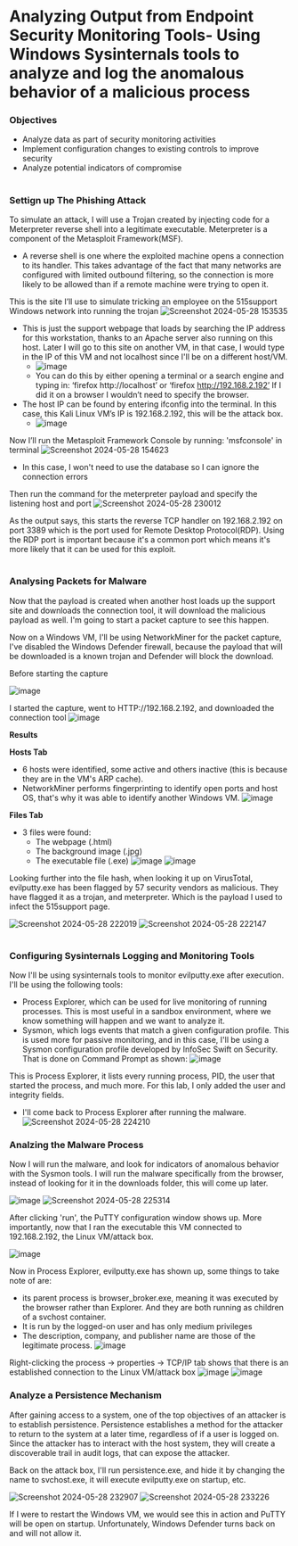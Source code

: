 # Analyzing Output from Endpoint Security Monitoring Tools- Using Windows Sysinternals tools to analyze and log the anomalous behavior of a malicious process
<h3>Objectives</h3>

- Analyze data as part of security monitoring activities
- Implement configuration changes to existing controls to improve security
- Analyze potential indicators of compromise
#

<h3>Settign up The Phishing Attack</h3>

To simulate an attack, I will use a Trojan created by injecting code for a Meterpreter reverse shell into a legitimate executable. Meterpreter is a component of the Metasploit Framework(MSF).
- A reverse shell is one where the exploited machine opens a connection to its handler. This takes advantage of the fact that many networks are configured with limited outbound filtering, so the connection is more likely to be allowed than if a remote machine were trying to open it.

This is the site I’ll use to simulate tricking an employee on the 515support Windows network into running the trojan
![Screenshot 2024-05-28 153535](https://github.com/user-attachments/assets/d7e51e5a-adb8-4b5f-ac79-a96b56d58045)
- This is just the support webpage that loads by searching the IP address for this workstation, thanks to an Apache server also running on this host. Later I will go to this site on another VM, in that case, I would type in the IP of this VM and not localhost since I'll be on a different host/VM.
  - ![image](https://github.com/user-attachments/assets/560c83e2-a6cc-4423-84c9-b0c7ef805335)
  - You can do this by either opening a terminal or a search engine and typing in: ‘firefox http://localhost’ or ‘firefox http://192.168.2.192’ If I did it on a browser I wouldn’t need to specify the browser.
- The host IP can be found by entering ifconfig into the terminal. In this case, this Kali Linux VM’s IP is 192.168.2.192, this will be the attack box.
  - ![image](https://github.com/user-attachments/assets/6bfad3d4-4d8b-4efc-8ce4-f0e6e90cab30)


Now I’ll run the Metasploit Framework Console by running: 'msfconsole' in terminal
![Screenshot 2024-05-28 154623](https://github.com/user-attachments/assets/2f75b1eb-8d1b-46ee-9316-483444be7911)
- In this case, I won't need to use the database so I can ignore the connection errors

Then run the command for the meterpreter payload and specify the listening host and port
![Screenshot 2024-05-28 230012](https://github.com/user-attachments/assets/4089d86c-6d8b-4b43-9c11-e75cc7f0bc82)

As the output says, this starts the reverse TCP handler on 192.168.2.192 on port 3389 which is the port used for Remote Desktop Protocol(RDP). Using the RDP port is important because it's a common port which means it's more likely that it can be used for this exploit.
#
<h3>Analysing Packets for Malware</h3>
Now that the payload is created when another host loads up the support site and downloads the connection tool, it will download the malicious payload as well. I'm going to start a packet capture to see this happen.

Now on a Windows VM, I'll be using NetworkMiner for the packet capture, I've disabled the Windows Defender firewall, because the payload that will be downloaded is a known trojan and Defender will block the download. 

Before starting the capture

![image](https://github.com/user-attachments/assets/36d79ec8-4f2e-4253-a079-401de2afd779)

I started the capture, went to HTTP://192.168.2.192, and downloaded the connection tool
![image](https://github.com/user-attachments/assets/816703aa-ff7d-4392-915f-59c779f7d6b3)

**Results**

**Hosts Tab**
- 6 hosts were identified, some active and others inactive (this is because they are in the VM's ARP cache).
- NetworkMiner performs fingerprinting to identify open ports and host OS, that's why it was able to identify another Windows VM.
![image](https://github.com/user-attachments/assets/ffa4a2da-8cd7-466c-ac14-d6100d9f7f0d)

**Files Tab**
- 3 files were found:
  - The webpage (.html)
  - The background image (.jpg)
  - The executable file (.exe) 
![image](https://github.com/user-attachments/assets/5cc8a415-5877-4e2d-8ff7-f52582982c1c)
![image](https://github.com/user-attachments/assets/9c3caa4e-383e-48af-a343-a11aeff1db3d)

Looking further into the file hash, when looking it up on VirusTotal, evilputty.exe has been flagged by 57 security vendors as malicious. They have flagged it as a trojan, and meterpreter. Which is the payload I used to infect the 515support page.

![Screenshot 2024-05-28 222019](https://github.com/user-attachments/assets/6c660b95-2a72-4ca0-bf02-03667b99d59e)
![Screenshot 2024-05-28 222147](https://github.com/user-attachments/assets/a09f0b9a-1c94-4d89-9851-67a1c98280bc)

#
<h3>Configuring Sysinternals Logging and Monitoring Tools</h3>

Now I'll be using sysinternals tools to monitor evilputty.exe after execution. I'll be using the following tools:
- Process Explorer, which can be used for live monitoring of running processes. This is most useful in a sandbox environment, where we know something will happen and we want to analyze it.
- Sysmon, which logs events that match a given configuration profile. This is used more for passive monitoring, and in this case, I'll be using a Sysmon configuration profile developed by InfoSec Swift on Security. That is done on Command Prompt as shown:
![image](https://github.com/user-attachments/assets/2b7c13e7-b36b-4cb1-bfe5-7b794ac69d1e)

This is Process Explorer, it lists every running process, PID, the user that started the process, and much more. For this lab, I only added the user and integrity fields.
- I'll come back to Process Explorer after running the malware.
![Screenshot 2024-05-28 224210](https://github.com/user-attachments/assets/5a61b043-4d66-41cd-9231-21de26caff5c)

<h3>Analzing the Malware Process</h3>
Now I will run the malware, and look for indicators of anomalous behavior with the Sysmon tools. I will run the malware specifically from the browser, instead of looking for it in the downloads folder, this will come up later.

![image](https://github.com/user-attachments/assets/b46070a8-167a-4ea6-87b7-79d34edd13a6)
![Screenshot 2024-05-28 225314](https://github.com/user-attachments/assets/db4cbaee-e43b-4a37-b98a-720d20ec40a9)

After clicking 'run', the PuTTY configuration window shows up. More importantly, now that I ran the executable this VM connected to 192.168.2.192, the Linux VM/attack box.

![image](https://github.com/user-attachments/assets/e3906202-4de8-420c-a128-b1d091ec75e3)

Now in Process Explorer, evilputty.exe has shown up, some things to take note of are:
- its parent process is browser_broker.exe, meaning it was executed by the browser rather than Explorer. And they are both running as children of a svchost container.
- It is run by the logged-on user and has only medium privileges
- The description, company, and publisher name are those of the legitimate process.
![image](https://github.com/user-attachments/assets/5e1313e6-b7f4-47f6-9193-e4f753f8837b)

Right-clicking the process -> properties -> TCP/IP tab shows that there is an established connection to the Linux VM/attack box
![image](https://github.com/user-attachments/assets/57440b59-8fdb-422a-80dd-8a61926ab5be)
![image](https://github.com/user-attachments/assets/9e0b7fde-6586-44dc-b8a9-d8f96cf9289f)

<h3>Analyze a Persistence Mechanism</h3>

After gaining access to a system, one of the top objectives of an attacker is to establish persistence. Persistence establishes a method for the attacker to return to the system at a later time, regardless of if a user is logged on. Since the attacker has to interact with the host system, they will create a discoverable trail in audit logs, that can expose the attacker.

Back on the attack box, I'll run persistence.exe, and hide it by changing the name to svchost.exe, it will execute evilputty.exe on startup, etc.

![Screenshot 2024-05-28 232907](https://github.com/user-attachments/assets/4f6d25e6-2236-4d2f-9d7f-2b873c0e79be)
![Screenshot 2024-05-28 233226](https://github.com/user-attachments/assets/3f51cc08-8a83-4ff1-b01d-20a2bff4515f)

If I were to restart the Windows VM, we would see this in action and PuTTY will be open on startup. Unfortunately, Windows Defender turns back on and will not allow it.




